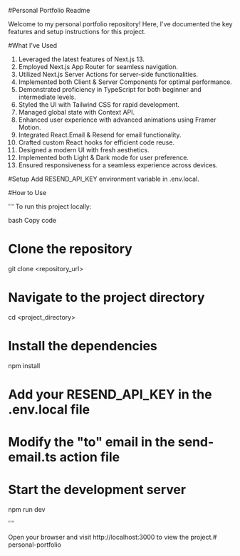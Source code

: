 #Personal Portfolio Readme

Welcome to my personal portfolio repository! Here, I've documented the key features and setup instructions for this project.

#What I've Used

1. Leveraged the latest features of Next.js 13.
2. Employed Next.js App Router for seamless navigation.
3. Utilized Next.js Server Actions for server-side functionalities.
4. Implemented both Client & Server Components for optimal performance.
5. Demonstrated proficiency in TypeScript for both beginner and intermediate levels.
6. Styled the UI with Tailwind CSS for rapid development.
7. Managed global state with Context API.
8. Enhanced user experience with advanced animations using Framer Motion.
9. Integrated React.Email & Resend for email functionality.
10. Crafted custom React hooks for efficient code reuse.
11. Designed a modern UI with fresh aesthetics.
12. Implemented both Light & Dark mode for user preference.
13. Ensured responsiveness for a seamless experience across devices.

#Setup
Add RESEND_API_KEY environment variable in .env.local.

#How to Use

'''
To run this project locally:

bash
Copy code
# Clone the repository
git clone <repository_url>

# Navigate to the project directory
cd <project_directory>

# Install the dependencies
npm install

# Add your RESEND_API_KEY in the .env.local file
# Modify the "to" email in the send-email.ts action file

# Start the development server

npm run dev

'''

Open your browser and visit http://localhost:3000 to view the project.# personal-portfolio
